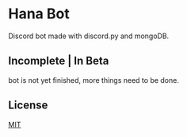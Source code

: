 # Hana Bot
 Discord bot made with discord.py and mongoDB.

 ## Incomplete | In Beta
 bot is not yet finished, more things need to be done.

## License
[MIT](https://choosealicense.com/licenses/mit/)